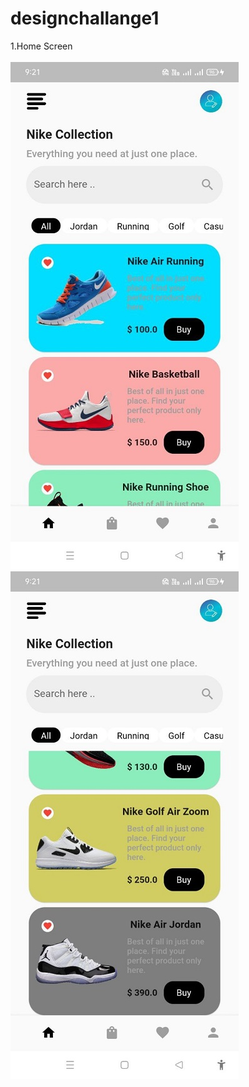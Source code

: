 # designchallange1

1.Home Screen<br><br>
![Home Screen](screenshots/image%201.jpg)
![Home Screen](screenshots/image2.jpg)<br>
